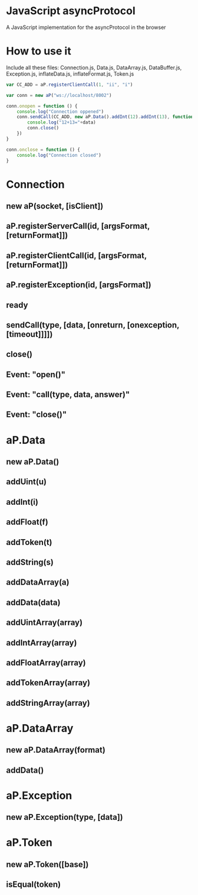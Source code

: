 # JavaScript asyncProtocol
A JavaScript implementation for the asyncProtocol in the browser

# How to use it
Include all these files: Connection.js, Data.js, DataArray.js, DataBuffer.js, Exception.js, inflateData.js, inflateFormat.js, Token.js
```javascript
var CC_ADD = aP.registerClientCall(1, "ii", "i")

var conn = new aP("ws://localhost/8002")

conn.onopen = function () {
	console.log("Connection oppened")
	conn.sendCall(CC_ADD, new aP.Data().addInt(12).addInt(13), function (data) {
		console.log("12+13="+data)
		conn.close()
	})
}

conn.onclose = function () {
	console.log("Connection closed")
}
```

# Connection

## new aP(socket, [isClient])

## aP.registerServerCall(id, [argsFormat, [returnFormat]])

## aP.registerClientCall(id, [argsFormat, [returnFormat]])

## aP.registerException(id, [argsFormat])

## ready

## sendCall(type, [data, [onreturn, [onexception, [timeout]]]])

## close()

## Event: "open()"

## Event: "call(type, data, answer)"

## Event: "close()"

# aP.Data

## new aP.Data()

## addUint(u)

## addInt(i)

## addFloat(f)

## addToken(t)

## addString(s)

## addDataArray(a)

## addData(data)

## addUintArray(array)

## addIntArray(array)

## addFloatArray(array)

## addTokenArray(array)

## addStringArray(array)

# aP.DataArray

## new aP.DataArray(format)

## addData()

# aP.Exception

## new aP.Exception(type, [data])

# aP.Token

## new aP.Token([base])

## isEqual(token)
